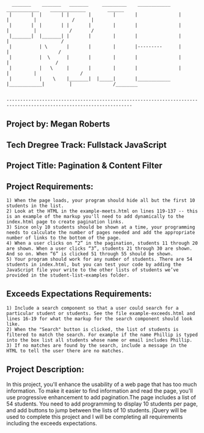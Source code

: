 ```
  _______    _______   _______     _________    ____________    ____________    _____________        ______
 |       |  |       | |       |        |       |               |            |         |             /      |
 |       |  |       | |       |        |       |               |            |         |            /       /
 |_______|  |_______| |       |        |       |               |                      |                   /
 |          | \       |       |        |       |---------      |                      |                  /
 |          |  \      |       |        |       |               |                      |                 /
 |          |   \     |       |        |       |               |            |         |                /
 |          |    \    |_______|  |_____|       |____________   |____________|         |               /________    


--------------------------------------------------------------------------------------------------------------------
```

## Project by: Megan Roberts
## Tech Dregree Track: Fullstack JavaScript
## Project Title: Pagination & Content Filter
## Project Requirements:
```
1) When the page loads, your program should hide all but the first 10 students in the list.
2) Look at the HTML in the example-meets.html on lines 119-137 -- this is an example of the markup you'll need to add dynamically to the index.html page to create pagination links.
3) Since only 10 students should be shown at a time, your programming needs to calculate the number of pages needed and add the appropriate number of links to the bottom of the page.
4) When a user clicks on “2” in the pagination, students 11 through 20 are shown. When a user clicks “3”, students 21 through 30 are shown. And so on. When “6” is clicked 51 through 55 should be shown.
5) Your program should work for any number of students. There are 54 students in index.html, but you can test your code by adding the JavaScript file your write to the other lists of students we’ve provided in the student-list-examples folder.
```
## Exceeds Expectations Requirements:
```
1) Include a search component so that a user could search for a particular student or students. See the file example-exceeds.html and lines 16-19 for what the markup for the search component should look like.
2) When the "Search" button is clicked, the list of students is filtered to match the search. For example if the name Phillip is typed into the box list all students whose name or email includes Phillip.
3) If no matches are found by the search, include a message in the HTML to tell the user there are no matches.
```
## Project Description:
In this project, you'll enhance the usability of a web page that has too much information. To make it easier to find information and read the page, you'll use progressive enhancement to add pagination.The page includes a list of 54 students. You need to add programming to display 10 students per page, and add buttons to jump between the lists of 10 students.
jQuery will be used to complete this project and I will be completing all requirements including the exceeds expectations.